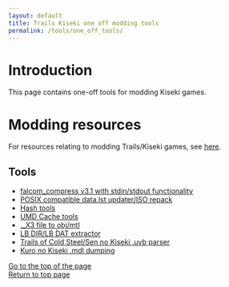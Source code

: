 ```yaml
---
layout: default
title: Trails Kiseki one off modding tools
permalink: /tools/one_off_tools/
---
```


# Introduction

This page contains one-off tools for modding Kiseki games.

# Modding resources

For resources relating to modding Trails/Kiseki games, see [here](https://github.com/Trails-Research-Group).  

## Tools

* [falcom_compress v3.1 with stdin/stdout functionality](https://gist.github.com/uyjulian/ba631cbba7025806c5e356daeb3c9507)  
* [POSIX compatible data.lst updater/ISO repack](https://gist.github.com/uyjulian/ab9562114d4f704564ac91908634ec98)  
* [Hash tools](https://gist.github.com/uyjulian/249d17eac10acbd9ccec32a1768e3de9)  
* [UMD Cache tools](https://gist.github.com/uyjulian/4f62d799ec0378cc24536e667279c7b2)  
* [.\_X3 file to obj/mtl](https://gist.github.com/uyjulian/db43b5e19d8dde6af1f8e400bc78cfdc)  
* [LB DIR/LB DAT extractor](https://gist.github.com/uyjulian/bb0400c3768ea33be395a22df61a0c70)  
* [Trails of Cold Steel/Sen no Kiseki .uvb parser](https://gist.github.com/uyjulian/9ae71d72a387b712426d4bccd7ea9eb0)  
* [Kuro no Kiseki .mdl dumping](https://gist.github.com/uyjulian/9a9d6395682dac55d113b503b1172009)  

[Go to the top of the page](#)  
[Return to top page](..)  
